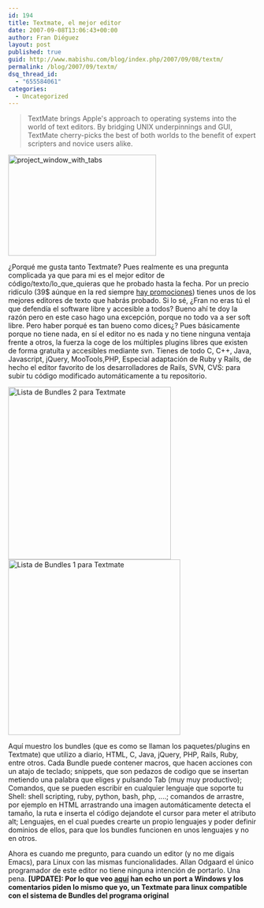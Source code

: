 ```yaml
---
id: 194
title: Textmate, el mejor editor
date: 2007-09-08T13:06:43+00:00
author: Fran Diéguez
layout: post
published: true
guid: http://www.mabishu.com/blog/index.php/2007/09/08/textm/
permalink: /blog/2007/09/textm/
dsq_thread_id:
  - "655584061"
categories:
  - Uncategorized
---
```

<blockquote>TextMate brings Apple's approach to operating systems into the world of text editors. By bridging UNIX underpinnings and GUI, TextMate cherry-picks the best of both worlds to the benefit of expert scripters and novice users alike.</blockquote>
<img class="alignleft size-medium wp-image-441" title="project_window_with_tabs" alt="project_window_with_tabs" src="/assets/2007/09/project_window_with_tabs-300x205.png" width="300" height="205" />

¿Porqué me gusta tanto Textmate? Pues realmente es una pregunta complicada ya que para mi es el mejor editor de código/texto/lo_que_quieras que he probado hasta la fecha. Por un precio ridículo (39$ aúnque en la red siempre <a title="MacHeist.com" href="http://www.macheist.com">hay promociones</a>) tienes unos de los mejores editores de texto que habrás probado.
Si lo sé, ¿Fran no eras tú el que defendía el software libre y accesible a todos? Bueno ahí te doy la razón pero en este caso hago una excepción, porque no todo va a ser soft libre.
Pero haber porqué es tan bueno como dices¿? Pues básicamente porque no tiene nada, en sí el editor no es nada y no tiene ninguna ventaja frente a otros, la fuerza la coge de los múltiples plugins libres que existen de forma gratuíta y accesibles mediante svn. Tienes de todo
C, C++, Java, Javascript, jQuery, MooTools,PHP, Especial adaptación de Ruby y Rails, de hecho el editor favorito de los desarrolladores de Rails, SVN, CVS: para subir tu código modificado automáticamente a tu repositorio.

<img class="aligncenter" alt="Lista de Bundles 2 para Textmate" src="/assets/2007/09/lista-de-bundles-2-de-textmate.gif" width="330" height="350" />
<img class="aligncenter" style="clear: right;" alt="Lista de Bundles 1 para Textmate" src="/assets/2007/09/lista-de-bundles-1-para-textmate.gif" width="349" height="356" />

Aquí muestro los bundles (que es como se llaman los paquetes/plugins en Textmate) que utilizo a diario, HTML, C, Java, jQuery, PHP, Rails, Ruby, entre otros. Cada Bundle puede contener macros, que hacen acciones con un atajo de teclado; snippets, que son pedazos de codigo que se insertan metiendo una palabra que eliges y pulsando Tab (muy muy productivo); Comandos, que se pueden escribir en cualquier lenguaje que soporte tu Shell: shell scripting, ruby, python, bash, php, ....; comandos de arrastre, por ejemplo en HTML arrastrando una imagen automáticamente detecta el tamaño, la ruta e inserta el código dejandote el cursor para meter el atributo alt; Lenguajes, en el cual puedes crearte un propio lenguajes y poder definir dominios de ellos, para que los bundles funcionen en unos lenguajes y no en otros.

Ahora es cuando me pregunto, para cuando un editor (y no me digais Emacs), para Linux con las mismas funcionalidades. Allan Odgaard el único programador de este editor no tiene ninguna intención de portarlo. Una pena.
<strong>[UPDATE]: Por lo que veo <a title="Being the Change  » Blog Archive   » The Power of Textmate on Windows" href="http://www.e-texteditor.com/blog/2006/textmate_on_windows">aquí</a> han echo un port a Windows y los comentarios piden lo mismo que yo, un Textmate para linux compatible con el sistema de Bundles del programa original</strong>
